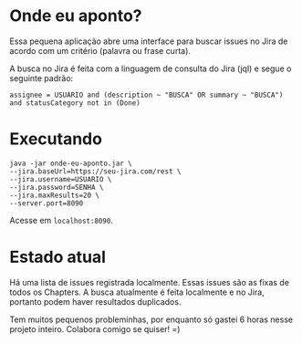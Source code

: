 # Onde eu aponto?

Essa pequena aplicação abre uma interface para buscar issues no Jira de acordo com um critério (palavra ou frase curta). 

A busca no Jira é feita com a linguagem de consulta do Jira (jql) e segue o seguinte padrão:

```
assignee = USUÁRIO and (description ~ "BUSCA" OR summary ~ "BUSCA") and statusCategory not in (Done)
```

# Executando

```
java -jar onde-eu-aponto.jar \
--jira.baseUrl=https://seu-jira.com/rest \
--jira.username=USUARIO \
--jira.password=SENHA \
--jira.maxResults=20 \
--server.port=8090
```

Acesse em `localhost:8090`.

# Estado atual

Há uma lista de issues registrada localmente. Essas issues são as fixas de todos os Chapters. A busca atualmente é feita localmente e no Jira, portanto podem haver resultados duplicados.

Tem muitos pequenos probleminhas, por enquanto só gastei 6 horas nesse projeto inteiro. Colabora comigo se quiser! =)
